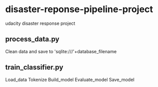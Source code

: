 # disaster-reponse-pipeline-project
udacity disaster response project
## process_data.py
Clean data and save to 'sqlite:///'+database_filename

## train_classifier.py
Load_data
Tokenize
Build_model
Evaluate_model
Save_model
